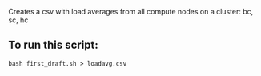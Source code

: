 Creates a csv with load averages from all compute nodes on a cluster: bc, sc, hc

## To run this script:

    bash first_draft.sh > loadavg.csv
